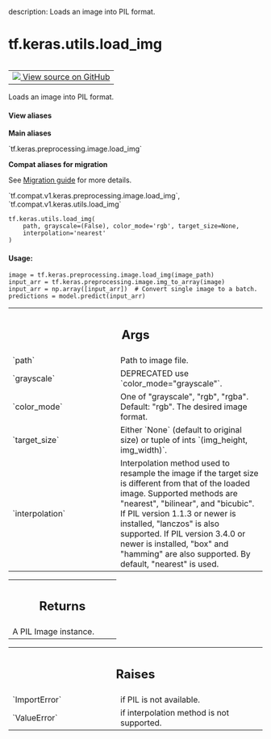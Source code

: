description: Loads an image into PIL format.

<div itemscope itemtype="http://developers.google.com/ReferenceObject">
<meta itemprop="name" content="tf.keras.utils.load_img" />
<meta itemprop="path" content="Stable" />
</div>

# tf.keras.utils.load_img

<!-- Insert buttons and diff -->

<table class="tfo-notebook-buttons tfo-api nocontent" align="left">
<td>
  <a target="_blank" href="https://github.com/keras-team/keras/tree/v2.7.0/keras/preprocessing/image.py#L277-L314">
    <img src="https://www.tensorflow.org/images/GitHub-Mark-32px.png" />
    View source on GitHub
  </a>
</td>
</table>



Loads an image into PIL format.

<section class="expandable">
  <h4 class="showalways">View aliases</h4>
  <p>
<b>Main aliases</b>
<p>`tf.keras.preprocessing.image.load_img`</p>

<b>Compat aliases for migration</b>
<p>See
<a href="https://www.tensorflow.org/guide/migrate">Migration guide</a> for
more details.</p>
<p>`tf.compat.v1.keras.preprocessing.image.load_img`, `tf.compat.v1.keras.utils.load_img`</p>
</p>
</section>

<pre class="devsite-click-to-copy prettyprint lang-py tfo-signature-link">
<code>tf.keras.utils.load_img(
    path, grayscale=(False), color_mode=&#x27;rgb&#x27;, target_size=None,
    interpolation=&#x27;nearest&#x27;
)
</code></pre>



<!-- Placeholder for "Used in" -->


#### Usage:



```
image = tf.keras.preprocessing.image.load_img(image_path)
input_arr = tf.keras.preprocessing.image.img_to_array(image)
input_arr = np.array([input_arr])  # Convert single image to a batch.
predictions = model.predict(input_arr)
```

<!-- Tabular view -->
 <table class="responsive fixed orange">
<colgroup><col width="214px"><col></colgroup>
<tr><th colspan="2"><h2 class="add-link">Args</h2></th></tr>

<tr>
<td>
`path`
</td>
<td>
Path to image file.
</td>
</tr><tr>
<td>
`grayscale`
</td>
<td>
DEPRECATED use `color_mode="grayscale"`.
</td>
</tr><tr>
<td>
`color_mode`
</td>
<td>
One of "grayscale", "rgb", "rgba". Default: "rgb".
The desired image format.
</td>
</tr><tr>
<td>
`target_size`
</td>
<td>
Either `None` (default to original size)
or tuple of ints `(img_height, img_width)`.
</td>
</tr><tr>
<td>
`interpolation`
</td>
<td>
Interpolation method used to resample the image if the
target size is different from that of the loaded image.
Supported methods are "nearest", "bilinear", and "bicubic".
If PIL version 1.1.3 or newer is installed, "lanczos" is also
supported. If PIL version 3.4.0 or newer is installed, "box" and
"hamming" are also supported. By default, "nearest" is used.
</td>
</tr>
</table>



<!-- Tabular view -->
 <table class="responsive fixed orange">
<colgroup><col width="214px"><col></colgroup>
<tr><th colspan="2"><h2 class="add-link">Returns</h2></th></tr>
<tr class="alt">
<td colspan="2">
A PIL Image instance.
</td>
</tr>

</table>



<!-- Tabular view -->
 <table class="responsive fixed orange">
<colgroup><col width="214px"><col></colgroup>
<tr><th colspan="2"><h2 class="add-link">Raises</h2></th></tr>

<tr>
<td>
`ImportError`
</td>
<td>
if PIL is not available.
</td>
</tr><tr>
<td>
`ValueError`
</td>
<td>
if interpolation method is not supported.
</td>
</tr>
</table>

